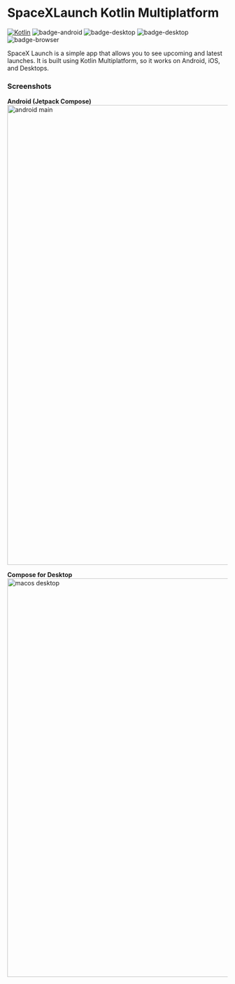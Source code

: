 # SpaceXLaunch Kotlin Multiplatform

[![Kotlin](https://img.shields.io/badge/Kotlin-1.8.20-blue.svg?style=flat&logo=kotlin)](https://kotlinlang.org)
![badge-android](http://img.shields.io/badge/platform-android-6EDB8D.svg?style=flat)
![badge-desktop](http://img.shields.io/badge/platform-desktop-4D76CD.svg?style=flat)
![badge-desktop](http://img.shields.io/badge/platform-ios-EAEAEA.svg?style=flat)
![badge-browser](https://img.shields.io/badge/platform-js-F8DB5D.svg?style=flat)

SpaceX Launch is a simple app that allows you to see upcoming and latest launches. It is built using Kotlin Multiplatform, so it works on Android, iOS, and Desktops.

### Screenshots

**Android (Jetpack Compose)**
<br />
<img width="1052" alt="android main" src="https://raw.githubusercontent.com/iNoles/SpaceXLaunch/main/screenshots/android-main.png">

**Compose for Desktop**
<br/>
<img width="912" alt="macos desktop" src="https://raw.githubusercontent.com/iNoles/SpaceXLaunch/main/screenshots/mac-desktop.png">
